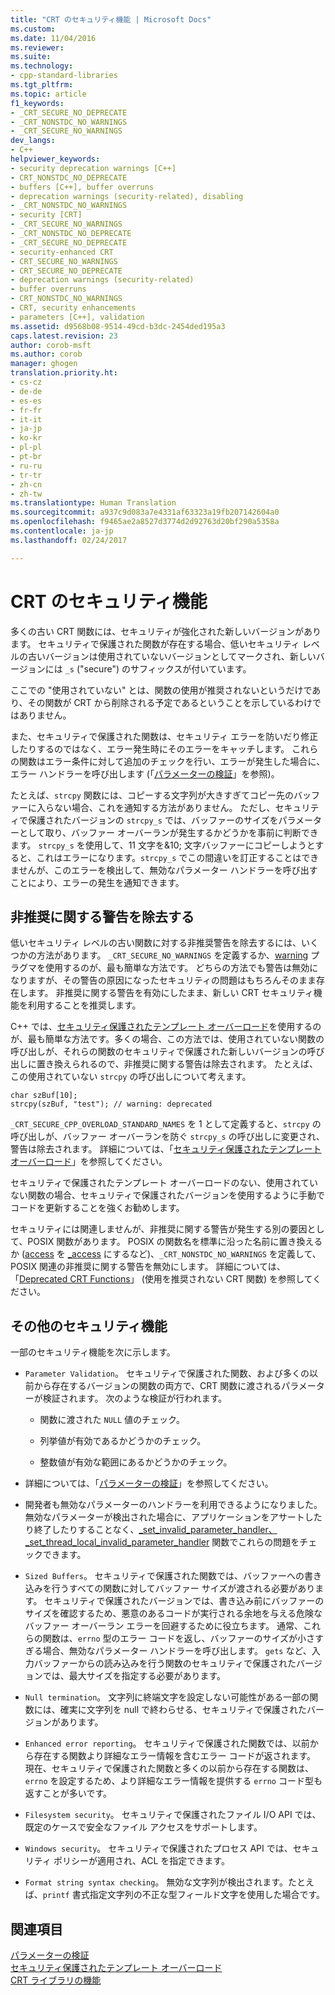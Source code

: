 ```yaml
---
title: "CRT のセキュリティ機能 | Microsoft Docs"
ms.custom: 
ms.date: 11/04/2016
ms.reviewer: 
ms.suite: 
ms.technology:
- cpp-standard-libraries
ms.tgt_pltfrm: 
ms.topic: article
f1_keywords:
- _CRT_SECURE_NO_DEPRECATE
- _CRT_NONSTDC_NO_WARNINGS
- _CRT_SECURE_NO_WARNINGS
dev_langs:
- C++
helpviewer_keywords:
- security deprecation warnings [C++]
- CRT_NONSTDC_NO_DEPRECATE
- buffers [C++], buffer overruns
- deprecation warnings (security-related), disabling
- _CRT_NONSTDC_NO_WARNINGS
- security [CRT]
- _CRT_SECURE_NO_WARNINGS
- _CRT_NONSTDC_NO_DEPRECATE
- _CRT_SECURE_NO_DEPRECATE
- security-enhanced CRT
- CRT_SECURE_NO_WARNINGS
- CRT_SECURE_NO_DEPRECATE
- deprecation warnings (security-related)
- buffer overruns
- CRT_NONSTDC_NO_WARNINGS
- CRT, security enhancements
- parameters [C++], validation
ms.assetid: d9568b08-9514-49cd-b3dc-2454ded195a3
caps.latest.revision: 23
author: corob-msft
ms.author: corob
manager: ghogen
translation.priority.ht:
- cs-cz
- de-de
- es-es
- fr-fr
- it-it
- ja-jp
- ko-kr
- pl-pl
- pt-br
- ru-ru
- tr-tr
- zh-cn
- zh-tw
ms.translationtype: Human Translation
ms.sourcegitcommit: a937c9d083a7e4331af63323a19fb207142604a0
ms.openlocfilehash: f9465ae2a8527d3774d2d92763d20bf290a5358a
ms.contentlocale: ja-jp
ms.lasthandoff: 02/24/2017

---
```

# <a name="security-features-in-the-crt"></a>CRT のセキュリティ機能
多くの古い CRT 関数には、セキュリティが強化された新しいバージョンがあります。 セキュリティで保護された関数が存在する場合、低いセキュリティ レベルの古いバージョンは使用されていないバージョンとしてマークされ、新しいバージョンには `_s` ("secure") のサフィックスが付いています。  
  
 ここでの "使用されていない" とは、関数の使用が推奨されないというだけであり、その関数が CRT から削除される予定であるということを示しているわけではありません。  
  
 また、セキュリティで保護された関数は、セキュリティ エラーを防いだり修正したりするのではなく、エラー発生時にそのエラーをキャッチします。 これらの関数はエラー条件に対して追加のチェックを行い、エラーが発生した場合に、エラー ハンドラーを呼び出します (「[パラメーターの検証](../c-runtime-library/parameter-validation.md)」を参照)。  
  
 たとえば、`strcpy` 関数には、コピーする文字列が大きすぎてコピー先のバッファーに入らない場合、これを通知する方法がありません。 ただし、セキュリティで保護されたバージョンの `strcpy_s` では、バッファーのサイズをパラメーターとして取り、バッファー オーバーランが発生するかどうかを事前に判断できます。 `strcpy_s` を使用して、11 文字を&10; 文字バッファーにコピーしようとすると、これはエラーになります。`strcpy_s` でこの間違いを訂正することはできませんが、このエラーを検出して、無効なパラメーター ハンドラーを呼び出すことにより、エラーの発生を通知できます。  
  
## <a name="eliminating-deprecation-warnings"></a>非推奨に関する警告を除去する  
 低いセキュリティ レベルの古い関数に対する非推奨警告を除去するには、いくつかの方法があります。 `_CRT_SECURE_NO_WARNINGS` を定義するか、[warning](../preprocessor/warning.md) プラグマを使用するのが、最も簡単な方法です。 どちらの方法でも警告は無効になりますが、その警告の原因になったセキュリティの問題はもちろんそのまま存在します。 非推奨に関する警告を有効にしたまま、新しい CRT セキュリティ機能を利用することを推奨します。  
  
 C++ では、[セキュリティ保護されたテンプレート オーバーロード](../c-runtime-library/secure-template-overloads.md)を使用するのが、最も簡単な方法です。多くの場合、この方法では、使用されていない関数の呼び出しが、それらの関数のセキュリティで保護された新しいバージョンの呼び出しに置き換えられるので、非推奨に関する警告は除去されます。 たとえば、この使用されていない `strcpy` の呼び出しについて考えます。  
  
```  
char szBuf[10];   
strcpy(szBuf, "test"); // warning: deprecated   
```  
  
 `_CRT_SECURE_CPP_OVERLOAD_STANDARD_NAMES` を 1 として定義すると、`strcpy` の呼び出しが、バッファー オーバーランを防ぐ `strcpy_s` の呼び出しに変更され、警告は除去されます。 詳細については、「[セキュリティ保護されたテンプレート オーバーロード](../c-runtime-library/secure-template-overloads.md)」を参照してください。  
  
 セキュリティで保護されたテンプレート オーバーロードのない、使用されていない関数の場合、セキュリティで保護されたバージョンを使用するように手動でコードを更新することを強くお勧めします。  
  
 セキュリティには関連しませんが、非推奨に関する警告が発生する別の要因として、POSIX 関数があります。 POSIX の関数名を標準に沿った名前に置き換えるか ([access](../c-runtime-library/reference/access-crt.md) を [_access](../c-runtime-library/reference/access-waccess.md) にするなど)、`_CRT_NONSTDC_NO_WARNINGS` を定義して、POSIX 関連の非推奨に関する警告を無効にします。 詳細については、「[Deprecated CRT Functions](http://msdn.microsoft.com/en-us/7e259932-c6c8-4c1a-9637-639e591681a5)」 (使用を推奨されない CRT 関数) を参照してください。  
  
## <a name="additional-security-features"></a>その他のセキュリティ機能  
 一部のセキュリティ機能を次に示します。  
  
-   `Parameter Validation`。 セキュリティで保護された関数、および多くの以前から存在するバージョンの関数の両方で、CRT 関数に渡されるパラメーターが検証されます。 次のような検証が行われます。  
  
    -   関数に渡された `NULL` 値のチェック。  
  
    -   列挙値が有効であるかどうかのチェック。  
  
    -   整数値が有効な範囲にあるかどうかのチェック。  
  
-   詳細については、「[パラメーターの検証](../c-runtime-library/parameter-validation.md)」を参照してください。  
  
-   開発者も無効なパラメーターのハンドラーを利用できるようになりました。 無効なパラメーターが検出された場合に、アプリケーションをアサートしたり終了したりすることなく、[_set_invalid_parameter_handler、_set_thread_local_invalid_parameter_handler](../c-runtime-library/reference/set-invalid-parameter-handler-set-thread-local-invalid-parameter-handler.md) 関数でこれらの問題をチェックできます。  
  
-   `Sized Buffers`。 セキュリティで保護された関数では、バッファーへの書き込みを行うすべての関数に対してバッファー サイズが渡される必要があります。 セキュリティで保護されたバージョンでは、書き込み前にバッファーのサイズを確認するため、悪意のあるコードが実行される余地を与える危険なバッファー オーバーラン エラーを回避するために役立ちます。 通常、これらの関数は、`errno` 型のエラー コードを返し、バッファーのサイズが小さすぎる場合、無効なパラメーター ハンドラーを呼び出します。 `gets` など、入力バッファーからの読み込みを行う関数のセキュリティで保護されたバージョンでは、最大サイズを指定する必要があります。  
  
-   `Null termination`。 文字列に終端文字を設定しない可能性がある一部の関数には、確実に文字列を null で終わらせる、セキュリティで保護されたバージョンがあります。  
  
-   `Enhanced error reporting`。 セキュリティで保護された関数では、以前から存在する関数より詳細なエラー情報を含むエラー コードが返されます。 現在、セキュリティで保護された関数と多くの以前から存在する関数は、`errno` を設定するため、より詳細なエラー情報を提供する `errno` コード型も返すことが多いです。  
  
-   `Filesystem security`。 セキュリティで保護されたファイル I/O API では、既定のケースで安全なファイル アクセスをサポートします。  
  
-   `Windows security`。 セキュリティで保護されたプロセス API では、セキュリティ ポリシーが適用され、ACL を指定できます。  
  
-   `Format string syntax checking`。 無効な文字列が検出されます。たとえば、`printf` 書式指定文字列の不正な型フィールド文字を使用した場合です。  
  
## <a name="see-also"></a>関連項目  
 [パラメーターの検証](../c-runtime-library/parameter-validation.md)   
 [セキュリティ保護されたテンプレート オーバーロード](../c-runtime-library/secure-template-overloads.md)   
 [CRT ライブラリの機能](../c-runtime-library/crt-library-features.md)
